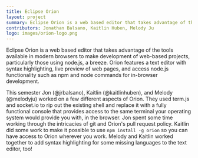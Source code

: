 ```yaml
---
title: Eclipse Orion
layout: project
summary: Eclipse Orion is a web based editor that takes advantage of the tools available in modern browsers to make development of web-based projects, particularly those using node.js, a breeze. Orion features a text editor with syntax highlighting, live preview of web pages, and access node.js functionality such as npm and node commands for in-browser development.
contributors: Jonathan Balsano, Kaitlin Huben, Melody Ju
logo: images/orion-logo.png
---
```

Eclipse Orion is a web based editor that takes advantage of the tools available in modern browsers to make development of web-based projects, particularly those using node.js, a breeze. Orion features a text editor with syntax highlighting, live preview of web pages, and access node.js functionality such as npm and node commands for in-browser development.

This semester Jon (@jrbalsano), Kaitlin (@kaitlinhuben), and Melody (@melodyju) worked on a few different aspects of Orion. They used term.js and socket.io to rip out the existing shell and replace it with a fully functional console that provides access to the same terminal your operating system would provide you with, in the browser. Jon spent some time working through the intricacies of git and Orion's pull request policy. Kaitlin did some work to make it possible to use `npm install -g orion` so you can have access to Orion wherever you work. Melody and Kaitlin worked together to add syntax highlighting for some missing languages to the text editor, too! 
